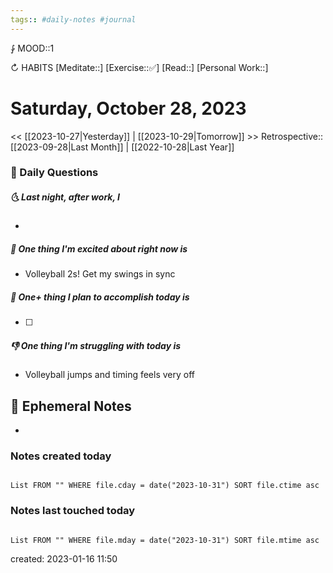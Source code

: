 ```yaml
---
tags:: #daily-notes #journal
---
```


⨑ MOOD::1

↻ HABITS
[Meditate::]
[Exercise::✅]
[Read::]
[Personal Work::]

# Saturday, October 28, 2023

\<\< [[2023-10-27|Yesterday]] | [[2023-10-29|Tomorrow]] >>
Retrospective:: [[2023-09-28|Last Month]] | [[2022-10-28|Last Year]]

### 📅 Daily Questions

##### 🌜 Last night, after work, I

-

##### 🙌 One thing I'm excited about right now is

- Volleyball 2s! Get my swings in sync

##### 🚀 One+ thing I plan to accomplish today is

- [ ]

##### 👎 One thing I'm struggling with today is

- Volleyball jumps and timing feels very off

## 📝 Ephemeral Notes

-

### Notes created today

```dataview

List FROM "" WHERE file.cday = date("2023-10-31") SORT file.ctime asc

```

### Notes last touched today

```dataview

List FROM "" WHERE file.mday = date("2023-10-31") SORT file.mtime asc

```

created: 2023-01-16 11:50
